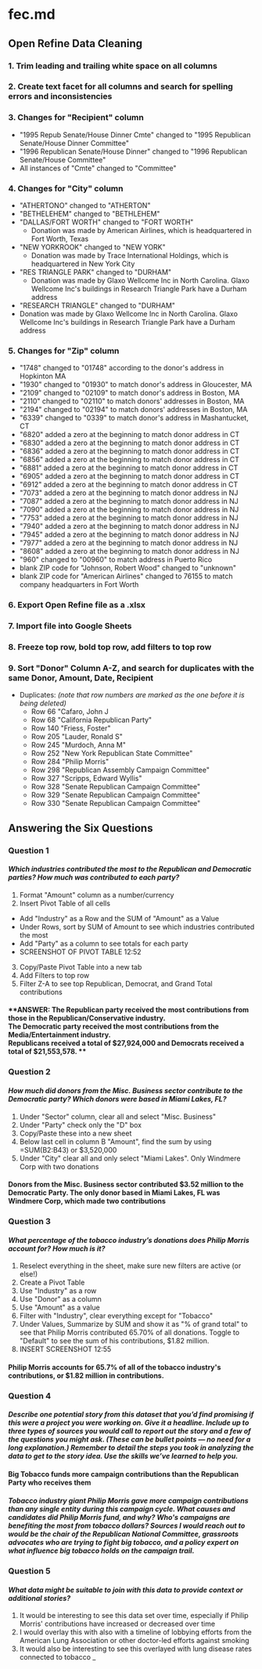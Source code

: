 # fec.md
## Open Refine Data Cleaning
### 1. Trim leading and trailing white space on all columns
### 2. Create text facet for all columns and search for spelling errors and inconsistencies
### 3. Changes for "Recipient" column
* "1995 Repub Senate/House Dinner Cmte" changed to "1995 Republican Senate/House Dinner Committee"
* "1996 Republican Senate/House Dinner" changed to "1996 Republican Senate/House Committee"
* All instances of "Cmte" changed to "Committee"
### 4. Changes for "City" column
* "ATHERTONO" changed to "ATHERTON"
* "BETHELEHEM" changed to "BETHLEHEM"
* "DALLAS/FORT WORTH" changed to "FORT WORTH"
  * Donation was made by American Airlines, which is headquartered in Fort Worth, Texas
* "NEW YORKROOK" changed to "NEW YORK"
  * Donation was made by Trace International Holdings, which is headquartered in New York City
* "RES TRIANGLE PARK" changed to "DURHAM"
  *  Donation was made by Glaxo Wellcome Inc in North Carolina. Glaxo Wellcome Inc's buildings in Research Triangle Park have a Durham address
*  "RESEARCH TRIANGLE" changed to "DURHAM"
  *  Donation was made by Glaxo Wellcome Inc in North Carolina. Glaxo Wellcome Inc's buildings in Research Triangle Park have a Durham address
### 5. Changes for "Zip" column
* "1748" changed to "01748" according to the donor's address in Hopkinton MA
* "1930" changed to "01930" to match donor's address in Gloucester, MA
* "2109" changed to "02109" to match donor's address in Boston, MA
* "2110" changed to "02110" to match donors' addresses in Boston, MA
* "2194" changed to "02194" to match donors' addresses in Boston, MA
* "6339" changed to "0339" to match donor's address in Mashantucket, CT
* "6820" added a zero at the beginning to match donor address in CT
* "6830" added a zero at the beginning to match donor address in CT
* "6836" added a zero at the beginning to match donor address in CT
* "6856" added a zero at the beginning to match donor address in CT
* "6881" added a zero at the beginning to match donor address in CT
* "6905" added a zero at the beginning to match donor address in CT
* "6912" added a zero at the beginning to match donor address in CT
* "7073" added a zero at the beginning to match donor address in NJ
* "7087" added a zero at the beginning to match donor address in NJ
* "7090" added a zero at the beginning to match donor address in NJ
* "7753" added a zero at the beginning to match donor address in NJ
* "7940" added a zero at the beginning to match donor address in NJ
* "7945" added a zero at the beginning to match donor address in NJ
* "7977" added a zero at the beginning to match donor address in NJ
* "8608" added a zero at the beginning to match donor address in NJ
* "960" changed to "00960" to match address in Puerto Rico
* blank ZIP code for "Johnson, Robert Wood" changed to "unknown"
* blank ZIP code for "American Airlines" changed to 76155 to match company headquarters in Fort Worth
### 6. Export Open Refine file as a .xlsx
### 7. Import file into Google Sheets
### 8. Freeze top row, bold top row, add filters to top row
### 9. Sort "Donor" Column A-Z, and search for duplicates with the same Donor, Amount, Date, Recipient
* Duplicates: _(note that row numbers are marked as the one before it is being deleted)_
  *  Row 66 "Cafaro, John J
  *  Row 68 "California Republican Party"
  *  Row 140 "Friess, Foster"
  *  Row 205 "Lauder, Ronald S"
  *  Row 245 "Murdoch, Anna M"
  *  Row 252 "New York Republican State Committee"
  *  Row 284 "Philip Morris"
  *  Row 298 "Republican Assembly Campaign Committee"
  *  Row 327 "Scripps, Edward Wyllis"
  *  Row 328 "Senate Republican Campaign Committee"
  *  Row 329 "Senate Republican Campaign Committee"
  *  Row 330 "Senate Republican Campaign Committee"
## Answering the Six Questions
### Question 1
#### _Which industries contributed the most to the Republican and Democratic parties? How much was contributed to each party?_ 
1. Format "Amount" column as a number/currency
2. Insert Pivot Table of all cells
  * Add "Industry" as a Row and the SUM of "Amount" as a Value
  * Under Rows, sort by SUM of Amount to see which industries contributed the most
  * Add "Party" as a column to see totals for each party
  * SCREENSHOT OF PIVOT TABLE 12:52
3. Copy/Paste Pivot Table into a new tab
4. Add Filters to top row
5. Filter Z-A to see top Republican, Democrat, and Grand Total contributions
#### **ANSWER: The Republican party received the most contributions from those in the Republican/Conservative industry. <br> The Democratic party received the most contributions from the Media/Entertainment industry. <br> Republicans received a total of $27,924,000 and Democrats received a total of $21,553,578. **
### Question 2
#### _How much did donors from the Misc. Business sector contribute to the Democratic party? Which donors were based in Miami Lakes, FL?_
1. Under "Sector" column, clear all and select "Misc. Business"
2. Under "Party" check only the "D" box
3. Copy/Paste these into a new sheet
4. Below last cell in column B "Amount", find the sum by using =SUM(B2:B43) or $3,520,000
5. Under "City" clear all and only select "Miami Lakes". Only Windmere Corp with two donations
#### **Donors from the Misc. Business sector contributed $3.52 million to the Democratic Party. The only donor based in Miami Lakes, FL was Windmere Corp, which made two contributions**
### Question 3
#### _What percentage of the tobacco industry’s donations does Philip Morris account for? How much is it?_
1. Reselect everything in the sheet, make sure new filters are active (or else!)
2. Create a Pivot Table
3. Use "Industry" as a row
4. Use "Donor" as a column
5. Use "Amount" as a value
6. Filter with "Industry", clear everything except for "Tobacco"
7. Under Values, Summarize by SUM and show it as "% of grand total" to see that Philip Morris contributed 65.70% of all donations. Toggle to "Default" to see the sum of his contributions, $1.82 million.
8. INSERT SCREENSHOT 12:55
#### **Philip Morris accounts for 65.7% of all of the tobacco industry's contributions, or $1.82 million in contributions.**
### Question 4
#### _Describe one potential story from this dataset that you’d find promising if this were a project you were working on. Give it a headline. Include up to three types of sources you would call to report out the story and a few of the questions you might ask. (These can be bullet points — no need for a long explanation.) Remember to detail the steps you took in analyzing the data to get to the story idea. Use the skills we’ve learned to help you._
#### **Big Tobacco funds more campaign contributions than the Republican Party who receives them**
##### Tobacco industry giant Philip Morris gave more campaign contributions than any single entity during this campaign cycle. What causes and candidates did Philip Morris fund, and why? Who's campaigns are benefiting the most from tobacco dollars? Sources I would reach out to would be the chair of the Republican National Committee, grassroots advocates who are trying to fight big tobacco, and a policy expert on what influence big tobacco holds on the campaign trail.
### Question 5
#### _What data might be suitable to join with this data to provide context or additional stories?_
1. It would be interesting to see this data set over time, especially if Philip Morris' contributions have increased or decreased over time
2. I would overlay this with also with a timeline of lobbying efforts from the American Lung Association or other doctor-led efforts against smoking
3. It would also be interesting to see this overlayed with lung disease rates connected to tobacco
_
